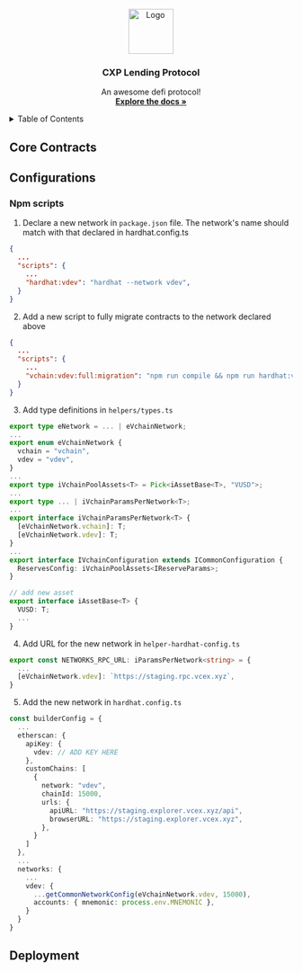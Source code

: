 <!-- PROJECT LOGO -->
<br />
<div align="center">
  <a href="https://github.com/othneildrew/Best-README-Template">
    <img src="images/logo.png" alt="Logo" width="80" height="80">
  </a>

  <h3 align="center">CXP Lending Protocol</h3>

  <p align="center">
    An awesome defi protocol!
    <br />
    <a href="https://github.com/othneildrew/Best-README-Template"><strong>Explore the docs »</strong></a>
    <br />
  </p>
</div>

<!-- TABLE OF CONTENTS -->
<details>
  <summary>Table of Contents</summary>
  <ol>
    <li>
      <a href="#core-contracts">Core Contracts</a>
      <ul>
        <li><a href="#lendingpooladdressesprovider">LendingPoolAddressesProviderRegistry</a></li>
      </ul>
      <ul>
        <li><a href="#built-with">LendingPoolAddressesProvider</a></li>
      </ul>
      <ul>
        <li><a href="#built-with">ReserveLogic</a></li>
      </ul>
      <ul>
        <li><a href="#built-with">GenericLogic</a></li>
      </ul>
      <ul>
        <li><a href="#built-with">ValidationLogic</a></li>
      </ul>
      <ul>
        <li><a href="#built-with">LendingPoolImpl</a></li>
      </ul>
      <ul>
        <li><a href="#built-with">LendingPool</a></li>
      </ul>
      <ul>
        <li><a href="#built-with">LendingPoolConfiguratorImpl</a></li>
      </ul>
      <ul>
        <li><a href="#built-with">LendingPoolConfigurator</a></li>
      </ul>
      <ul>
        <li><a href="#built-with">StableAndVariableTokensHelper</a></li>
      </ul>
      <ul>
        <li><a href="#built-with">ATokensAndRatesHelper</a></li>
      </ul>
      <ul>
        <li><a href="#built-with">AToken</a></li>
      </ul>
      <ul>
        <li><a href="#built-with">StableDebtToken</a></li>
      </ul>
      <ul>
        <li><a href="#built-with">AaveOracle</a></li>
      </ul>
      <ul>
        <li><a href="#built-with">LendingRateOracle</a></li>
      </ul>
      <ul>
        <li><a href="#built-with">AaveProtocolDataProvider</a></li>
      </ul>
      <ul>
        <li><a href="#built-with">WETHMocked</a></li>
      </ul>
      <ul>
        <li><a href="#built-with">WETHGateway</a></li>
      </ul>
      <ul>
        <li><a href="#built-with">DefaultReserveInterestRateStrategy</a></li>
      </ul>
      <ul>
        <li><a href="#built-with">rateStrategyStableOne</a></li>
      </ul>
      <ul>
        <li><a href="#built-with">LendingPoolCollateralManagerImpl</a></li>
      </ul>
      <ul>
        <li><a href="#built-with">LendingPoolCollateralManager</a></li>
      </ul>
      <ul>
        <li><a href="#built-with">WalletBalanceProvider</a></li>
      </ul>
    </li>
    <li>
      <a href="#configurations">Configurations</a>
    </li>
    <li>
      <a href="#deployment">Deployment</a>
    </li>
  </ol>
</details>

<!-- CORE CONTRACTS -->

## Core Contracts

<!-- CONFIGURATIONS -->

## Configurations

### Npm scripts

1. Declare a new network in `package.json` file. The network's name should match with that declared in hardhat.config.ts

```json
{
  ...
  "scripts": {
    ...
    "hardhat:vdev": "hardhat --network vdev",
  }
}
```

2. Add a new script to fully migrate contracts to the network declared above

```json
{
  ...
  "scripts": {
    ...
    "vchain:vdev:full:migration": "npm run compile && npm run hardhat:vdev vchain:mainnet -- --pool Vchain --verify",
  }
}
```

3. Add type definitions in `helpers/types.ts`

```typescript
export type eNetwork = ... | eVchainNetwork;
...
export enum eVchainNetwork {
  vchain = "vchain",
  vdev = "vdev",
}
...
export type iVchainPoolAssets<T> = Pick<iAssetBase<T>, "VUSD">;
...
export type ... | iVchainParamsPerNetwork<T>;
...
export interface iVchainParamsPerNetwork<T> {
  [eVchainNetwork.vchain]: T;
  [eVchainNetwork.vdev]: T;
}
...
export interface IVchainConfiguration extends ICommonConfiguration {
  ReservesConfig: iVchainPoolAssets<IReserveParams>;
}

// add new asset
export interface iAssetBase<T> {
  VUSD: T;
  ...
}
```

4. Add URL for the new network in `helper-hardhat-config.ts`

```typescript
export const NETWORKS_RPC_URL: iParamsPerNetwork<string> = {
  ...
  [eVchainNetwork.vdev]: `https://staging.rpc.vcex.xyz`,
}
```

5. Add the new network in `hardhat.config.ts`

```typescript
const builderConfig = {
  ...
  etherscan: {
    apiKey: {
      vdev: // ADD KEY HERE
    },
    customChains: [
      {
        network: "vdev",
        chainId: 15000,
        urls: {
          apiURL: "https://staging.explorer.vcex.xyz/api",
          browserURL: "https://staging.explorer.vcex.xyz",
        },
      }
    ]
  },
  ...
  networks: {
    ...
    vdev: {
      ...getCommonNetworkConfig(eVchainNetwork.vdev, 15000),
      accounts: { mnemonic: process.env.MNEMONIC },
    }
  }
}
```

<!-- Deployment -->

## Deployment
